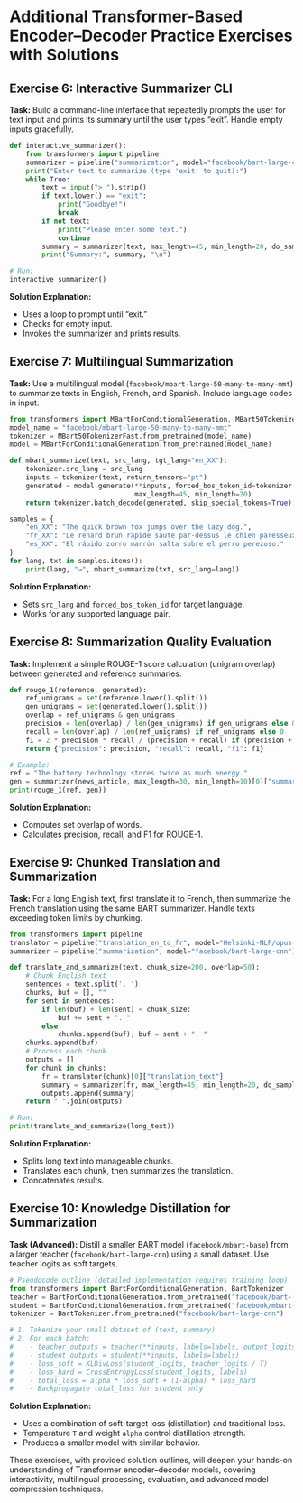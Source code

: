 # Additional Transformer-Based Encoder–Decoder Practice Exercises with Solutions
## Exercise 6: Interactive Summarizer CLI

**Task:**
Build a command-line interface that repeatedly prompts the user for text input and prints its summary until the user types “exit”. Handle empty inputs gracefully.

```python
def interactive_summarizer():
    from transformers import pipeline
    summarizer = pipeline("summarization", model="facebook/bart-large-cnn")
    print("Enter text to summarize (type 'exit' to quit):")
    while True:
        text = input("> ").strip()
        if text.lower() == "exit":
            print("Goodbye!")
            break
        if not text:
            print("Please enter some text.")
            continue
        summary = summarizer(text, max_length=45, min_length=20, do_sample=False)[0]["summary_text"]
        print("Summary:", summary, "\n")

# Run:
interactive_summarizer()
```

**Solution Explanation:**

- Uses a loop to prompt until “exit.”
- Checks for empty input.
- Invokes the summarizer and prints results.


## Exercise 7: Multilingual Summarization

**Task:**
Use a multilingual model (`facebook/mbart-large-50-many-to-many-mmt`) to summarize texts in English, French, and Spanish. Include language codes in input.

```python
from transformers import MBartForConditionalGeneration, MBart50TokenizerFast
model_name = "facebook/mbart-large-50-many-to-many-mmt"
tokenizer = MBart50TokenizerFast.from_pretrained(model_name)
model = MBartForConditionalGeneration.from_pretrained(model_name)

def mbart_summarize(text, src_lang, tgt_lang="en_XX"):
    tokenizer.src_lang = src_lang
    inputs = tokenizer(text, return_tensors="pt")
    generated = model.generate(**inputs, forced_bos_token_id=tokenizer.lang_code_to_id[tgt_lang],
                               max_length=45, min_length=20)
    return tokenizer.batch_decode(generated, skip_special_tokens=True)[0]

samples = {
    "en_XX": "The quick brown fox jumps over the lazy dog.",
    "fr_XX": "Le renard brun rapide saute par-dessus le chien paresseux.",
    "es_XX": "El rápido zorro marrón salta sobre el perro perezoso."
}
for lang, txt in samples.items():
    print(lang, "→", mbart_summarize(txt, src_lang=lang))
```

**Solution Explanation:**

- Sets `src_lang` and `forced_bos_token_id` for target language.
- Works for any supported language pair.


## Exercise 8: Summarization Quality Evaluation

**Task:**
Implement a simple ROUGE-1 score calculation (unigram overlap) between generated and reference summaries.

```python
def rouge_1(reference, generated):
    ref_unigrams = set(reference.lower().split())
    gen_unigrams = set(generated.lower().split())
    overlap = ref_unigrams & gen_unigrams
    precision = len(overlap) / len(gen_unigrams) if gen_unigrams else 0
    recall = len(overlap) / len(ref_unigrams) if ref_unigrams else 0
    f1 = 2 * precision * recall / (precision + recall) if (precision + recall) else 0
    return {"precision": precision, "recall": recall, "f1": f1}

# Example:
ref = "The battery technology stores twice as much energy."
gen = summarizer(news_article, max_length=30, min_length=10)[0]["summary_text"]
print(rouge_1(ref, gen))
```

**Solution Explanation:**

- Computes set overlap of words.
- Calculates precision, recall, and F1 for ROUGE-1.


## Exercise 9: Chunked Translation and Summarization

**Task:**
For a long English text, first translate it to French, then summarize the French translation using the same BART summarizer. Handle texts exceeding token limits by chunking.

```python
from transformers import pipeline
translator = pipeline("translation_en_to_fr", model="Helsinki-NLP/opus-mt-en-fr")
summarizer = pipeline("summarization", model="facebook/bart-large-cnn")

def translate_and_summarize(text, chunk_size=200, overlap=50):
    # Chunk English text
    sentences = text.split('. ')
    chunks, buf = [], ""
    for sent in sentences:
        if len(buf) + len(sent) < chunk_size:
            buf += sent + ". "
        else:
            chunks.append(buf); buf = sent + ". "
    chunks.append(buf)
    # Process each chunk
    outputs = []
    for chunk in chunks:
        fr = translator(chunk)[0]["translation_text"]
        summary = summarizer(fr, max_length=45, min_length=20, do_sample=False)[0]["summary_text"]
        outputs.append(summary)
    return " ".join(outputs)

# Run:
print(translate_and_summarize(long_text))
```

**Solution Explanation:**

- Splits long text into manageable chunks.
- Translates each chunk, then summarizes the translation.
- Concatenates results.


## Exercise 10: Knowledge Distillation for Summarization

**Task (Advanced):**
Distill a smaller BART model (`facebook/mbart-base`) from a larger teacher (`facebook/bart-large-cnn`) using a small dataset. Use teacher logits as soft targets.

```python
# Pseudocode outline (detailed implementation requires training loop)
from transformers import BartForConditionalGeneration, BartTokenizer
teacher = BartForConditionalGeneration.from_pretrained("facebook/bart-large-cnn")
student = BartForConditionalGeneration.from_pretrained("facebook/mbart-base")
tokenizer = BartTokenizer.from_pretrained("facebook/bart-large-cnn")

# 1. Tokenize your small dataset of (text, summary)
# 2. For each batch:
#    - teacher_outputs = teacher(**inputs, labels=labels, output_logits=True)
#    - student_outputs = student(**inputs, labels=labels)
#    - loss_soft = KLDivLoss(student_logits, teacher_logits / T)
#    - loss_hard = CrossEntropyLoss(student_logits, labels)
#    - total_loss = alpha * loss_soft + (1-alpha) * loss_hard
#    - Backpropagate total_loss for student only
```

**Solution Explanation:**

- Uses a combination of soft-target loss (distillation) and traditional loss.
- Temperature `T` and weight `alpha` control distillation strength.
- Produces a smaller model with similar behavior.

These exercises, with provided solution outlines, will deepen your hands-on understanding of Transformer encoder–decoder models, covering interactivity, multilingual processing, evaluation, and advanced model compression techniques.

